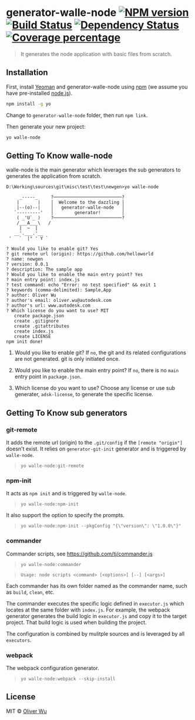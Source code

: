 # generator-walle-node [![NPM version][npm-image]][npm-url] [![Build Status][travis-image]][travis-url] [![Dependency Status][daviddm-image]][daviddm-url] [![Coverage percentage][coveralls-image]][coveralls-url]
> It generates the node application with basic files from scratch.

## Installation

First, install [Yeoman](http://yeoman.io) and generator-walle-node using [npm](https://www.npmjs.com/) (we assume you have pre-installed [node.js](https://nodejs.org/)).

```bash
npm install -g yo
```
Change to `generator-walle-node` folder, then run `npm link`.

Then generate your new project:

```bash
yo walle-node
```

## Getting To Know walle-node

walle-node is the main generator which leverages the sub generators to generates the application from scratch.

```
D:\Working\sources\git\misc\test\test\newgen>yo walle-node

     _-----_     ?──────────────────────────?
    |       |    │  Welcome to the dazzling │
    |--(o)--|    │   generator-walle-node   │
   `---------'   │        generator!        │
    ( _'U`_ )    ?──────────────────────────?
    /___A___\   /
     |  ~  |
   __'.___.'__
 '   `  |° ' Y `

? Would you like to enable git? Yes
? git remote url (origin): https://github.com/helloworld
? name: newgen
? version: 0.0.1
? description: The sample app
? Would you like to enable the main entry point? Yes
? main entry point: index.js
? test command: echo "Error: no test specified" && exit 1
? keywords (comma-delimited): Sample,App
? author: Oliver Wu
? author's email: oliver.wu@autodesk.com
? author's url: www.autodesk.com
? Which license do you want to use? MIT
   create package.json
   create .gitignore
   create .gitattributes
   create index.js
   create LICENSE
npm init done!
```

1. Would you like to enable git?
   If `no`, the git and its related configurations are not generated. git is only initiated once.

1. Would you like to enable the main entry point?
   If `no`, there is no `main` entry point in `package.json`.

1. Which license do you want to use?
   Choose any license or use sub generater, `adsk-license`, to generate the specific license.

## Getting To Know sub generators

### git-remote

It adds the remote url (origin) to the `.git/config` if the `[remote "origin"]` doesn't exist. It relies on `generator-git-init` generator and is triggered by `walle-node`.

> `yo walle-node:git-remote`

### npm-init

It acts as `npm init` and is triggered by `walle-node`.

> `yo walle-node:npm-init`

It also support the option to specify the prompts.

> `yo walle-node:npm-init --pkgConfig "{\"version\": \"1.0.0\"}"`

### commander

Commander scripts, see https://github.com/tj/commander.js

> `yo walle-node:commander`

> `Usage: node scripts <command> [<options>] [--] [<args>]`

Each commander has its own folder named as the commander name, such as `build`, `clean`, etc.

The commander executes the specific logic defined in `executor.js` which locates at the same folder with `index.js`. For example, the webpack generator generates the build logic in `executor.js` and copy it to the target project. That build logic is used when building the project.

The configuration is combined by mulitple sources and is leveraged by all `executors`.

### webpack

The webpack configuration generator.

> `yo walle-node:webpack --skip-install`

## License

MIT © [Oliver Wu](https://github.com/spywo)


[npm-image]: https://badge.fury.io/js/generator-walle-node.svg
[npm-url]: https://npmjs.org/package/generator-walle-node
[travis-image]: https://travis-ci.org/spywo/generator-walle-node.svg?branch=master
[travis-url]: https://travis-ci.org/spywo/generator-walle-node
[daviddm-image]: https://david-dm.org/spywo/generator-walle-node.svg?theme=shields.io
[daviddm-url]: https://david-dm.org/spywo/generator-walle-node
[coveralls-image]: https://coveralls.io/repos/spywo/generator-walle-node/badge.svg
[coveralls-url]: https://coveralls.io/r/spywo/generator-walle-node
